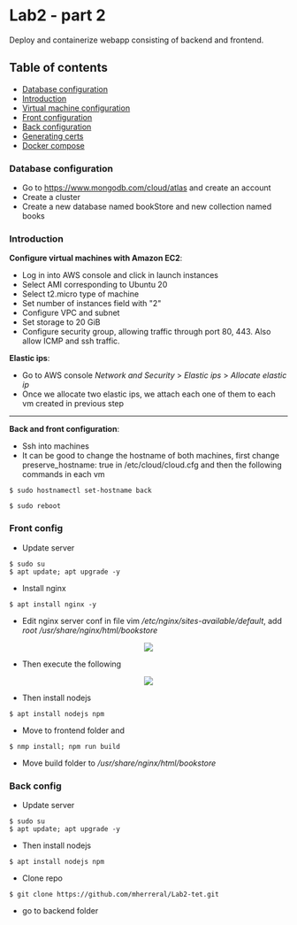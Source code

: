 # Lab2 - part 2
Deploy and containerize webapp consisting of backend and frontend.

## Table of contents
* [Database configuration](#db)
* [Introduction](#intro)
* [Virtual machine configuration](#config)
* [Front configuration](#front)
* [Back configuration](#back)
* [Generating certs](#ssl)
* [Docker compose](#dc)

### Database configuration <a name="db"></a>
- Go to https://www.mongodb.com/cloud/atlas and create an account
- Create a cluster
- Create a new database named bookStore and new collection named books

### Introduction <a name="intro"></a>

**Configure virtual machines with Amazon EC2**:
- Log in into AWS console and click in launch instances
- Select AMI corresponding to Ubuntu 20
- Select t2.micro type of machine
- Set number of instances field with "2"
- Configure VPC and subnet
- Set storage to 20 GiB
- Configure security group, allowing traffic through port 80, 443. Also allow ICMP and ssh traffic.

**Elastic ips**:
- Go to AWS console *Network and Security* > *Elastic ips* > *Allocate elastic ip*
- Once we allocate two elastic ips, we attach each one of them to each vm created in previous step

***

**Back and front configuration**:
- Ssh into machines
- It can be good to change the hostname of both machines, first change preserve_hostname: true in /etc/cloud/cloud.cfg and then the following commands in each vm

```
$ sudo hostnamectl set-hostname back
```

```
$ sudo reboot
```

### Front config <a name="front"></a>
- Update server
  
```
$ sudo su
$ apt update; apt upgrade -y
```

- Install nginx

```
$ apt install nginx -y
```

- Edit nginx server conf in file vim */etc/nginx/sites-available/default*, add *root /usr/share/nginx/html/bookstore*
<p align="center"><img src="https://drive.google.com/uc?export=view&id=1aLQHA_kq8vErndq9vo_ksK0kbaEWB8ev"></p>

- Then execute the following
<p align="center"><img src="https://drive.google.com/uc?export=view&id=131wX0QR3fdt1s0KKzyrIqiBXMoaE9qa9"></p>

- Then install nodejs

```
$ apt install nodejs npm
```

- Move to frontend folder and

```
$ nmp install; npm run build
```

- Move build folder to */usr/share/nginx/html/bookstore*

### Back config <a name="back"></a>
- Update server
  
```
$ sudo su
$ apt update; apt upgrade -y
```

- Then install nodejs

```
$ apt install nodejs npm
```

- Clone repo

```
$ git clone https://github.com/mherreral/Lab2-tet.git
```

- go to backend folder



